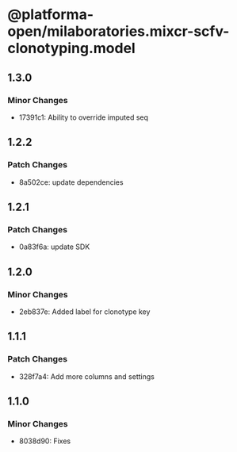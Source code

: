 # @platforma-open/milaboratories.mixcr-scfv-clonotyping.model

## 1.3.0

### Minor Changes

- 17391c1: Ability to override imputed seq

## 1.2.2

### Patch Changes

- 8a502ce: update dependencies

## 1.2.1

### Patch Changes

- 0a83f6a: update SDK

## 1.2.0

### Minor Changes

- 2eb837e: Added label for clonotype key

## 1.1.1

### Patch Changes

- 328f7a4: Add more columns and settings

## 1.1.0

### Minor Changes

- 8038d90: Fixes
